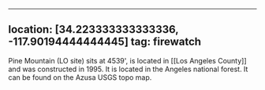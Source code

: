 
---
location: [34.223333333333336, -117.90194444444445]
tag: firewatch
---

Pine Mountain (LO site) sits at 4539', is located in [[Los Angeles County]] and was constructed in 1995. It is located in the Angeles national forest. It can be found on the Azusa USGS topo map.
